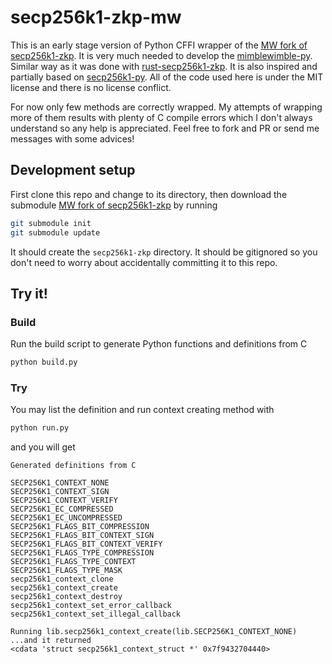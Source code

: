 # secp256k1-zkp-mw

This is an early stage version of Python CFFI wrapper of the [MW fork of secp256k1-zkp](https://github.com/mimblewimble/secp256k1-zkp). It is very much needed to develop the [mimblewimble-py](https://github.com/grinventions/mimblewimble-py). Similar way as it was done with [rust-secp256k1-zkp](https://github.com/mimblewimble/rust-secp256k1-zkp). It is also inspired and partially based on [secp256k1-py](https://github.com/rustyrussell/secp256k1-py). All of the code used here is under the MIT license and there is no license conflict.

For now only few methods are correctly wrapped. My attempts of wrapping more of them results with plenty of C compile errors which I don't always understand so any help is appreciated. Feel free to fork and PR or send me messages with some advices!

## Development setup

First clone this repo and change to its directory, then download the submodule [MW fork of secp256k1-zkp](https://github.com/mimblewimble/secp256k1-zkp) by running

```sh
git submodule init
git submodule update
```

It should create the `secp256k1-zkp` directory. It should be gitignored so you don't need to worry about accidentally committing it to this repo.

## Try it!

### Build

Run the build script to generate Python functions and definitions from C

```sh
python build.py
```

### Try

You may list the definition and run context creating method with

```sh
python run.py
```

and you will get

```
Generated definitions from C

SECP256K1_CONTEXT_NONE
SECP256K1_CONTEXT_SIGN
SECP256K1_CONTEXT_VERIFY
SECP256K1_EC_COMPRESSED
SECP256K1_EC_UNCOMPRESSED
SECP256K1_FLAGS_BIT_COMPRESSION
SECP256K1_FLAGS_BIT_CONTEXT_SIGN
SECP256K1_FLAGS_BIT_CONTEXT_VERIFY
SECP256K1_FLAGS_TYPE_COMPRESSION
SECP256K1_FLAGS_TYPE_CONTEXT
SECP256K1_FLAGS_TYPE_MASK
secp256k1_context_clone
secp256k1_context_create
secp256k1_context_destroy
secp256k1_context_set_error_callback
secp256k1_context_set_illegal_callback

Running lib.secp256k1_context_create(lib.SECP256K1_CONTEXT_NONE)
...and it returned
<cdata 'struct secp256k1_context_struct *' 0x7f9432704440>
```

